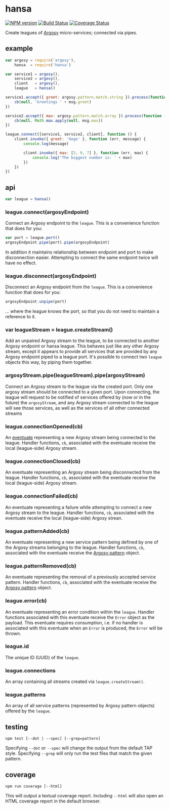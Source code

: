 # hansa

[![NPM version](https://badge.fury.io/js/hansa.png)](http://badge.fury.io/js/hansa)
[![Build Status](https://travis-ci.org/jasonpincin/hansa.svg?branch=master)](https://travis-ci.org/jasonpincin/hansa)
[![Coverage Status](https://coveralls.io/repos/jasonpincin/hansa/badge.png?branch=master)](https://coveralls.io/r/jasonpincin/hansa?branch=master)

Create leagues of [Argosy](https://github.com/jasonpincin/argosy) micro-services; connected via pipes.

## example

```javascript
var argosy = require('argosy'),
    hansa  = require('hansa')

var service1 = argosy(),
    service2 = argosy(),
    client   = argosy(),
    league   = hansa()

service1.accept({ greet: argosy.pattern.match.string }).process(function (msg, cb) {
    cb(null, 'Greetings ' + msg.greet)
})

service2.accept({ max: argosy.pattern.match.array }).process(function (msg, cb) {
    cb(null, Math.max.apply(null, msg.max))
})

league.connect([service1, service2, client], function () {
    client.invoke({ greet: 'Gege' }, function (err, message) {
        console.log(message)

        client.invoke({ max: [3, 9, 7] }, function (err, max) {
            console.log('The biggest number is: ' + max)
        })
    })
})
```

## api

```javascript
var league = hansa()
```

### league.connect(argosyEndpoint)

Connect an Argosy endpoint to the `league`. This is a convenience function that does for you:

```javascript
var port = league.port()
argosyEndpoint.pipe(port).pipe(argosyEndpoint)
```

In addition it maintains relationship between endpoint and port to make disconnection easier. Attempting to connect the same endpoint twice will have no effect.

### league.disconnect(argosyEndpoint)

Disconnect an Argosy endpoint from the `league`. This is a convenience function that does for you:

```javascript
argosyEndpoint.unpipe(port)
```

... where the league knows the port, so that you do not need to maintain a reference to it. 

### var leagueStream = league.createStream()

Add an unpaired Argosy stream to the league, to be connected to another Argosy endpoint or hansa league. This behaves just like any other Argosy stream, except it appears to provide all services that are provided by any Argosy endpoint piped to a league port. It's possible to connect two `league` objects this way, by piping them together. 

### argosyStream.pipe(leagueStream).pipe(argosyStream)

Connect an Argosy stream to the league via the created port. Only one argosy stream should be connected to a given port. Upon connecting, the league will request to be notified of services offered by (now or in the future) the `argosyStream`, and any Argosy stream connected to the league will see those services, as well as the services of all other connected streams

### league.connectionOpened(cb)

An [eventuate](https://github.com/jasonpincin/eventuate) representing a 
new Argosy stream being connected to the league.  Handler functions, `cb`, 
associated with the eventuate receive the local (league-side) Argosy stream.

### league.connectionClosed(cb)

An eventuate representing an Argosy stream being disconnected from the league.
Handler functions, `cb`, associated with the eventuate receive the local
(league-side) Argosy stream.

### league.connectionFailed(cb)

An eventuate representing a failure while attempting to connect a new Argosy
stream to the league.  Handler functions, `cb`, associated with the eventuate 
receive the local (league-side) Argosy strean.

### league.patternAdded(cb)

An eventuate representing a new service pattern being defined by one of the
Argosy streams belonging to the league.  Handler functions, `cb`, associated 
with the eventuate receive the [Argosy
pattern](https://github.com/jasonpincin/argosy-pattern) object.

### league.patternRemoved(cb)

An eventuate representing the removal of a previously accepted service pattern.
Handler functions, `cb`, associated with the eventuate receive the [Argosy
pattern](https://github.com/jasonpincin/argosy-pattern) object.

### league.error(cb)

An eventuate representing an error condition within the `league`. Handler functions associated with this eventuate receive the `Error` object as the payload. This eventuate requires consumption, i.e. if no handler is associated with this eventuate when an `Error` is produced, the `Error` will be thrown.

### league.id

The unique ID (UUID) of the `league`.

### league.connections

An array containing all streams created via `league.createStream()`.

### league.patterns

An array of all service patterns (represented by Argosy pattern objects) offered by the `league`. 

## testing

`npm test [--dot | --spec] [--grep=pattern]`

Specifying `--dot` or `--spec` will change the output from the default TAP style. 
Specifying `--grep` will only run the test files that match the given pattern.

## coverage

`npm run coverage [--html]`

This will output a textual coverage report. Including `--html` will also open 
an HTML coverage report in the default browser.
